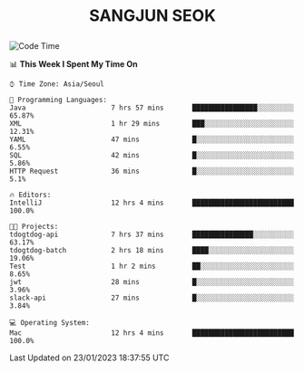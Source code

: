 <h1>
 <p align="center">
   SANGJUN SEOK
 </p>
</h1>

<!--START_SECTION:waka-->
![Code Time](http://img.shields.io/badge/Code%20Time-2%2C177%20hrs%2026%20mins-blue)

📊 **This Week I Spent My Time On** 

```text
⌚︎ Time Zone: Asia/Seoul

💬 Programming Languages: 
Java                     7 hrs 57 mins       ████████████████░░░░░░░░░   65.87% 
XML                      1 hr 29 mins        ███░░░░░░░░░░░░░░░░░░░░░░   12.31% 
YAML                     47 mins             █░░░░░░░░░░░░░░░░░░░░░░░░   6.55% 
SQL                      42 mins             █░░░░░░░░░░░░░░░░░░░░░░░░   5.86% 
HTTP Request             36 mins             █░░░░░░░░░░░░░░░░░░░░░░░░   5.1%

🔥 Editors: 
IntelliJ                 12 hrs 4 mins       █████████████████████████   100.0%

🐱‍💻 Projects: 
tdogtdog-api             7 hrs 37 mins       ███████████████░░░░░░░░░░   63.17% 
tdogtdog-batch           2 hrs 18 mins       ████░░░░░░░░░░░░░░░░░░░░░   19.06% 
Test                     1 hr 2 mins         ██░░░░░░░░░░░░░░░░░░░░░░░   8.65% 
jwt                      28 mins             █░░░░░░░░░░░░░░░░░░░░░░░░   3.96% 
slack-api                27 mins             █░░░░░░░░░░░░░░░░░░░░░░░░   3.84%

💻 Operating System: 
Mac                      12 hrs 4 mins       █████████████████████████   100.0%

```


 Last Updated on 23/01/2023 18:37:55 UTC
<!--END_SECTION:waka-->
